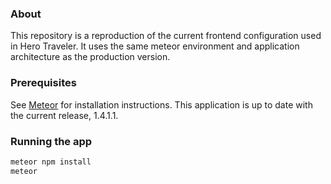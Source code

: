 ### About
This repository is a reproduction of the current frontend configuration used in Hero Traveler. It uses the same meteor environment and application architecture as the production version.

### Prerequisites
See [Meteor](https://www.meteor.com/install) for installation instructions. This application is up to date with the current release, 1.4.1.1.

### Running the app

```bash
meteor npm install
meteor
```